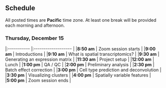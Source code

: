 ## Schedule

All posted times are **Pacific** time zone. At least one break will be provided each morning and afternoon.

### Thursday, December 15

|:----------- |:------------------- |
|**8:50 am**  | Zoom session starts |
|**9:00 am**  | Introductions |
|**9:10 am**  | What is spatial transcriptomics? |
|**9:30 am**  | Generating an expression matrix |
|**11:30 am**  | Project setup |
|**12:00 am**  | Lunch |
|**1:00 pm**  | QA / QC |
|**2:00 pm**  | Preliminary analysis |
|**2:30 pm**  | Batch effect correction |
|**3:00 pm**  | Cell type prediction and deconvolution |
|**3:30 pm**  | Visualizing clusters |
|**4:00 pm**  | Spatially variable features |
|**5:00 pm** | Zoom session ends |

